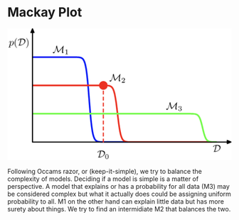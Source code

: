 # Mackay Plot

![MackayPlot](https://raw.githubusercontent.com/shivangidas/Theorems/master/mackayplot.png)

Following Occams razor, or (keep-it-simple), we try to balance the complexity of models. Deciding if a model is simple is a matter of perspective. A model that explains or has a probability for all data (M3) may be considered complex but what it actually does could be assigning uniform probability to all. M1 on the other hand can explain little data but has more surety about things. We try to find an intermidiate M2 that balances the two.
